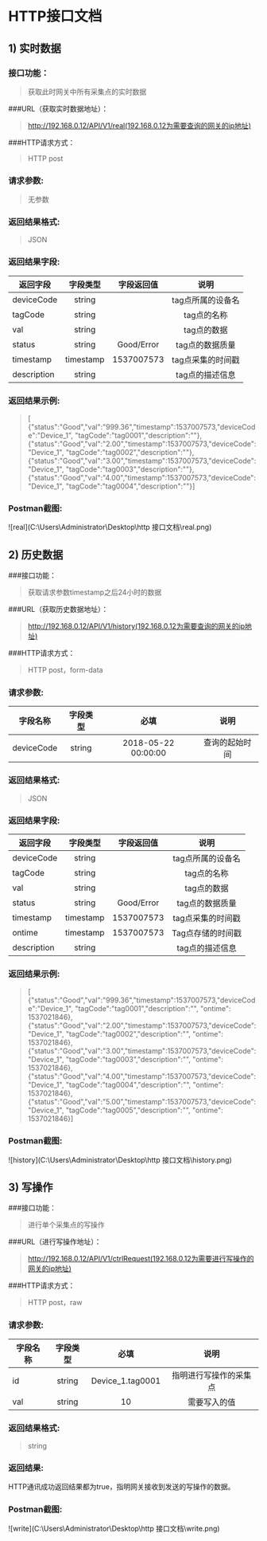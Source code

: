 
# HTTP接口文档 #

## 1) 实时数据 ##


### 接口功能：

>获取此时网关中所有采集点的实时数据

###URL（获取实时数据地址）：

>http://192.168.0.12/API/V1/real(192.168.0.12为需要查询的网关的ip地址)

###HTTP请求方式：

>HTTP post

### 请求参数:

>无参数

### 返回结果格式:

>JSON

### 返回结果字段:
|返回字段       |字段类型         |字段返回值            |说明           |
| -------------|:--------------:|:--------------:|:--------------:|
|deviceCode|string||tag点所属的设备名|
|tagCode|string||tag点的名称|
|val |string||tag点的数据|
|status|string|Good/Error|tag点的数据质量|
|timestamp|timestamp|1537007573|tag点采集的时间戳|
|description|string||tag点的描述信息|


### 返回结果示例:

>[
{"status":"Good","val":"999.36","timestamp":1537007573,"deviceCode":"Device_1",
"tagCode":"tag0001","description":""},
{"status":"Good","val":"2.00","timestamp":1537007573,"deviceCode":"Device_1",
"tagCode":"tag0002","description":""},
{"status":"Good","val":"3.00","timestamp":1537007573,"deviceCode":"Device_1",
"tagCode":"tag0003","description":""},
{"status":"Good","val":"4.00","timestamp":1537007573,"deviceCode":"Device_1",
"tagCode":"tag0004","description":""}]


### Postman截图:
![real](C:\Users\Administrator\Desktop\http 接口文档\real.png)



## 2) 历史数据

###接口功能：

> 获取请求参数timestamp之后24小时的数据

###URL（获取历史数据地址）：

>http://192.168.0.12/API/V1/history(192.168.0.12为需要查询的网关的ip地址)

###HTTP请求方式：

>HTTP post，form-data

### 请求参数:

|字段名称       |字段类型         |必填          |说明           |
| -------------|:--------------:|:--------------:|:--------------:|
|deviceCode|string|2018-05-22 00:00:00|查询的起始时间|

### 返回结果格式:

>JSON

### 返回结果字段:
|返回字段       |字段类型         |字段返回值            |说明           |
| -------------|:--------------:|:--------------:|:--------------:|
|deviceCode|string||tag点所属的设备名|
|tagCode|string||tag点的名称|
|val |string||tag点的数据|
|status|string|Good/Error|tag点的数据质量|
|timestamp|timestamp|1537007573|tag点采集的时间戳|
|ontime|timestamp|1537007573|Tag点存储的时间戳|
|description|string||tag点的描述信息|

### 返回结果示例:
>
>[
{"status":"Good","val":"999.36","timestamp":1537007573,"deviceCode":"Device_1",
"tagCode":"tag0001","description":"", "ontime": 1537021846},
{"status":"Good","val":"2.00","timestamp":1537007573,"deviceCode":"Device_1",
"tagCode":"tag0002","description":"", "ontime": 1537021846},
{"status":"Good","val":"3.00","timestamp":1537007573,"deviceCode":"Device_1",
"tagCode":"tag0003","description":"", "ontime": 1537021846},
{"status":"Good","val":"4.00","timestamp":1537007573,"deviceCode":"Device_1",
"tagCode":"tag0004","description":"", "ontime": 1537021846},
{"status":"Good","val":"5.00","timestamp":1537007573,"deviceCode":"Device_1",
"tagCode":"tag0005","description":"", "ontime": 1537021846}]


### Postman截图:
![history](C:\Users\Administrator\Desktop\http 接口文档\history.png)




## 3) 写操作

###接口功能：

> 进行单个采集点的写操作

###URL（进行写操作地址）：

>http://192.168.0.12/API/V1/ctrlRequest(192.168.0.12为需要进行写操作的网关的ip地址)

###HTTP请求方式：

>HTTP post，raw

### 请求参数:

|字段名称       |字段类型         |必填          |说明           |
| -------------|:--------------:|:--------------:|:--------------:|
|id|string|Device_1.tag0001|指明进行写操作的采集点|
|val|string|10|需要写入的值|

### 返回结果格式:

>string

### 返回结果:
HTTP通讯成功返回结果都为true，指明网关接收到发送的写操作的数据。

### Postman截图:
![write](C:\Users\Administrator\Desktop\http 接口文档\write.png)